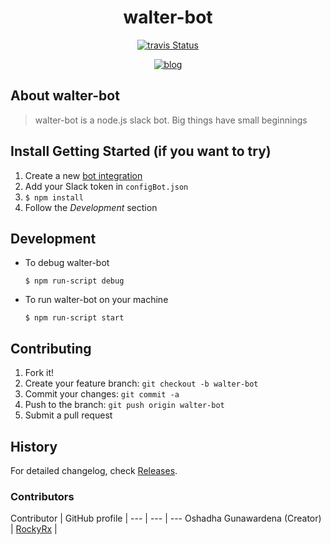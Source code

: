 <h1 align="center">walter-bot</h1>
<p align="center">
    <a title='Build Status' href="https://travis-ci.org/RockyRx/walter-bot">
        <img src='https://travis-ci.org/RockyRx/walter-bot.svg?branch=master' alt='travis Status' />
    </a>
</p>
<p align="center">
    <a title='blog' href='http://memoverkill.com'>
       <img src='https://img.shields.io/badge/style-blog-blue.svg?label=my' alt='blog' />
    </a>
</p>

## About walter-bot
>walter-bot is a  node.js slack bot.
Big things have small beginnings


## Install Getting Started (if you want to try)
1. Create a new [bot integration](https://my.slack.com/services/new/bot)
2. Add your Slack token in ```configBot.json```
3. ```$ npm install ```
3. Follow the *Development* section


## Development

* To debug walter-bot

    ```$ npm run-script debug```

* To run walter-bot on your machine

    ```$ npm run-script start```

## Contributing

1. Fork it!
2. Create your feature branch: `git checkout -b walter-bot`
3. Commit your changes: `git commit -a `
4. Push to the branch: `git push origin walter-bot`
5. Submit a pull request

## History

For detailed changelog, check [Releases](https://github.com/RockyRx/walter-bot/releases).

### Contributors

Contributor | GitHub profile |
--- | --- | ---
Oshadha Gunawardena  (Creator) | [RockyRx](https://github.com/RockyRx) |
